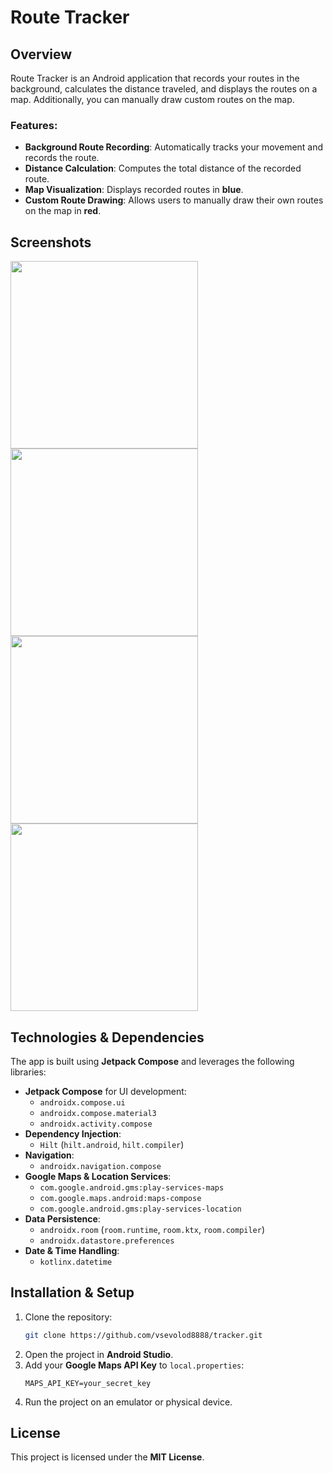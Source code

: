 # Route Tracker

## Overview
Route Tracker is an Android application that records your routes in the background, calculates the distance traveled, and displays the routes on a map. Additionally, you can manually draw custom routes on the map.

### Features:
- **Background Route Recording**: Automatically tracks your movement and records the route.
- **Distance Calculation**: Computes the total distance of the recorded route.
- **Map Visualization**: Displays recorded routes in **blue**.
- **Custom Route Drawing**: Allows users to manually draw their own routes on the map in **red**.

## Screenshots

<img src="https://i.imgur.com/QadOz6M.jpg" width="300"> <img src="https://i.imgur.com/oVXu0VK.jpg" width="300"> <img src="https://i.imgur.com/l9fSyHE.jpg" width="300">
 <img src="https://i.imgur.com/eGDHOAr.jpg" width="300">


## Technologies & Dependencies
The app is built using **Jetpack Compose** and leverages the following libraries:

- **Jetpack Compose** for UI development:
    - `androidx.compose.ui`
    - `androidx.compose.material3`
    - `androidx.activity.compose`
- **Dependency Injection**:
    - `Hilt` (`hilt.android`, `hilt.compiler`)
- **Navigation**:
    - `androidx.navigation.compose`
- **Google Maps & Location Services**:
    - `com.google.android.gms:play-services-maps`
    - `com.google.maps.android:maps-compose`
    - `com.google.android.gms:play-services-location`
- **Data Persistence**:
    - `androidx.room` (`room.runtime`, `room.ktx`, `room.compiler`)
    - `androidx.datastore.preferences`
- **Date & Time Handling**:
    - `kotlinx.datetime`

## Installation & Setup
1. Clone the repository:
   ```sh
   git clone https://github.com/vsevolod8888/tracker.git
   ```
2. Open the project in **Android Studio**.
3. Add your **Google Maps API Key** to `local.properties`:
   ```properties
   MAPS_API_KEY=your_secret_key
   ```
4. Run the project on an emulator or physical device.

## License
This project is licensed under the **MIT License**.


